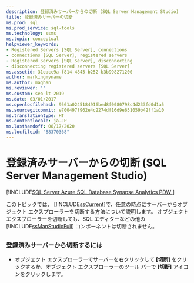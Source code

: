 ```yaml
---
description: 登録済みサーバーからの切断 (SQL Server Management Studio)
title: 登録済みサーバーの切断
ms.prod: sql
ms.prod_service: sql-tools
ms.technology: ssms
ms.topic: conceptual
helpviewer_keywords:
- Registered Servers [SQL Server], connections
- connections [SQL Server], registered servers
- Registered Servers [SQL Server], disconnecting
- disconnecting registered servers [SQL Server]
ms.assetid: 31eacc9a-f814-4845-b252-b3b998271200
author: markingmyname
ms.author: maghan
ms.reviewer: ''
ms.custom: seo-lt-2019
ms.date: 03/01/2017
ms.openlocfilehash: 9561a0245184916bed8f0080798c4d233fd0d1a5
ms.sourcegitcommit: e700497f962e4c2274df16d9e651059b42ff1a10
ms.translationtype: HT
ms.contentlocale: ja-JP
ms.lasthandoff: 08/17/2020
ms.locfileid: "88370368"
---
```

# <a name="disconnect-from-a-registered-server-sql-server-management-studio"></a>登録済みサーバーからの切断 (SQL Server Management Studio)

[!INCLUDE[SQL Server Azure SQL Database Synapse Analytics PDW ](../../includes/applies-to-version/sql-asdb-asdbmi-asa-pdw.md)]

このトピックでは、 [!INCLUDE[ssCurrent](../../includes/sscurrent-md.md)]で、任意の時点にサーバーからオブジェクト エクスプローラーを切断する方法について説明します。 オブジェクト エクスプローラーを切断しても、SQL エディターなどの他の [!INCLUDE[ssManStudioFull](../../includes/ssmanstudiofull-md.md)] コンポーネントは切断されません。  

## <a name="SSMSProcedure"></a>

### <a name="to-disconnect-from-a-registered-server"></a>登録済みサーバーから切断するには

- オブジェクト エクスプローラーでサーバーを右クリックして **[切断]** をクリックするか、オブジェクト エクスプローラーのツール バーで **[切断]** アイコンをクリックします。
